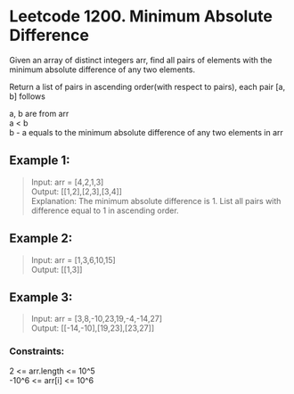 # Leetcode 1200. Minimum Absolute Difference

Given an array of distinct integers arr, find all pairs of elements with the minimum absolute difference of any two elements.

Return a list of pairs in ascending order(with respect to pairs), each pair [a, b] follows

a, b are from arr\
a < b\
b - a equals to the minimum absolute difference of any two elements in arr

## Example 1:

>Input: arr = [4,2,1,3]\
Output: [[1,2],[2,3],[3,4]]\
Explanation: The minimum absolute difference is 1. List all pairs with difference equal to 1 in ascending order.

## Example 2:

>Input: arr = [1,3,6,10,15]\
Output: [[1,3]]

## Example 3:

>Input: arr = [3,8,-10,23,19,-4,-14,27]\
Output: [[-14,-10],[19,23],[23,27]]

### Constraints:

2 <= arr.length <= 10^5\
-10^6 <= arr[i] <= 10^6
